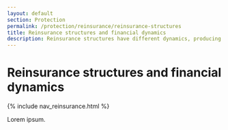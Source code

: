 ```yaml
---
layout: default
section: Protection
permalink: /protection/reinsurance/reinsurance-structures
title: Reinsurance structures and financial dynamics
description: Reinsurance structures have different dynamics, producing different cashflows, profit profiles and value for insurers. Find out how.
---
```


# Reinsurance structures and financial dynamics

{% include nav_reinsurance.html %}

Lorem ipsum.
